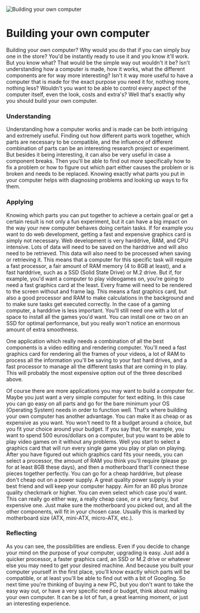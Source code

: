 ![Building your own computer](/images/articles/construction.jpg)

# Building your own computer

Building your own computer? Why would you do that if you can simply buy one in the store? You'd be instantly ready to use it and you know it'll work. But you know what? That would be the simple way out wouldn't it be? Isn't understanding how a computer is made, how it works, what the different components are for way more interesting? Isn't it way more useful to have a computer that is made for the exact purpose you need it for, nothing more, nothing less? Wouldn't you want to be able to control every aspect of the computer itself, even the look, costs and extra's? Well that's exactly why you should build your own computer.

### Understanding
Understanding how a computer works and is made can be both intriguing and extremely useful. Finding out how different parts work together, which parts are necessary to be compatible, and the influence of different combination of parts can be an interesting research project or experiment. But besides it being interesting, it can also be very useful in case a component breaks. Then you'll be able to find out more specifically how to fix a problem or how to figure out which part either causes the problem or is broken and needs to be replaced. Knowing exactly what parts you put in your computer helps with diagnosing problems and looking up ways to fix them.

### Applying
Knowing which parts you can put together to achieve a certain goal or get a certain result is not only a fun experiment, but it can have a big impact on the way your new computer behaves doing certain tasks. If for example you want to do web development, getting a fast and expensive graphics card is simply not necessary. Web development is very harddrive, RAM, and CPU intensive. Lots of data will need to be saved on the harddrive and will also need to be retrieved. This data will also need to be processed when saving or retrieving it. This means that a computer for this specific task will require a fast processor, a fair amount of RAM memory (4 to 8GB at least), and a fast harddrive, such as a SSD (Solid State Drive) or M.2 drive. But if, for example, you'd want a computer to play videogames on, you're going to need a fast graphics card at the least. Every frame will need to be rendered to the screen without and frame lag. This means a fast graphics card, but also a good processor and RAM to make calculations in the background and to make sure tasks get executed correctly. In the case of a gaming computer, a harddrive is less important. You'll still need one with a lot of space to install all the games you'd want. You can install one or two on an SSD for optimal performance, but you really won't notice an enormous amount of extra smoothness.

One application which really needs a combination of all the best components is a video editing and rendering computer. You'll need a fast graphics card for rendering all the frames of your videos, a lot of RAM to process all the information you'll be saving to your fast hard drives, and a fast processor to manage all the different tasks that are coming in to play. This will probably the most expensive option out of the three described above.

Of course there are more applications you may want to build a computer for. Maybe you just want a very simple computer for text editing. In this case you can go easy on all parts and go for the bare minimum your OS (Operating System) needs in order to function well. That's where building your own computer has another advantage. You can make it as cheap or as expensive as you want. You won't need to fit a budget around a choice, but you fit your choice around your budget. If you say that, for example, you want to spend 500 euros/dollars on a computer, but you want to be able to play video games on it without any problems. Well you start to select a graphics card that will run every single game you play or plan on playing. After you have figured out which graphics card fits your needs, you can select a processor, the amount of RAM you think you'll require (please go for at least 8GB these days), and then a motherboard that'll connect these pieces together perfectly. You can go for a cheap harddrive, but please don't cheap out on a power supply. A great quality power supply is your best friend and will keep your computer happy. Aim for an 80 plus bronze quality checkmark or higher. You can even select which case you'd want. This can really go either way, a really cheap case, or a very fancy, but expensive one. Just make sure the motherboard you picked out, and all the other components, will fit in your chosen case. Usually this is marked by motherboard size (ATX, mini-ATX, micro-ATX, etc.).

### Reflecting
As you can see, the possibilities are endless. Even if you decide to change your mind on the purpose of your computer, upgrading is easy. Just add a quicker processor, a faster graphics card, an SSD or M.2 drive or whatever else you may need to get your desired machine. And because you built your computer yourself in the first place, you'll know exactly which parts will be compatible, or at least you'll be able to find out with a bit of Googling. So next time you're thinking of buying a new PC, but you don't want to take the easy way out, or have a very specific need or budget, think about making your own computer. It can be a lot of fun, a great learning moment, or just an interesting experience.